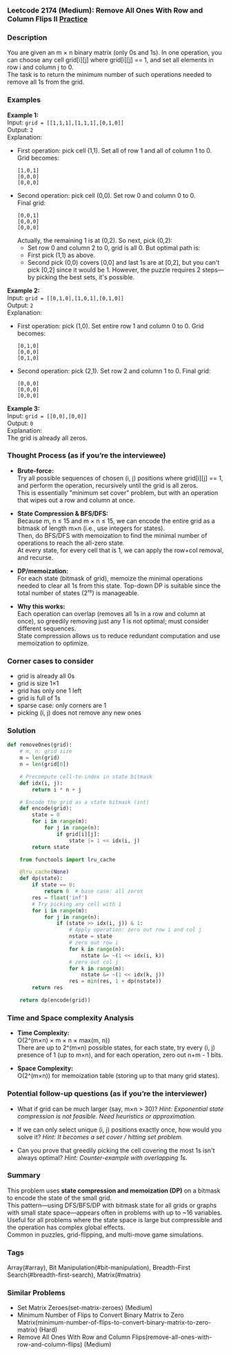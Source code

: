 ### Leetcode 2174 (Medium): Remove All Ones With Row and Column Flips II [Practice](https://leetcode.com/problems/remove-all-ones-with-row-and-column-flips-ii)

### Description  
You are given an m × n binary matrix (only 0s and 1s). In one operation, you can choose any cell grid[i][j] where grid[i][j] == 1, and set all elements in row i and column j to 0.  
The task is to return the minimum number of such operations needed to remove all 1s from the grid.

### Examples  

**Example 1:**  
Input: `grid = [[1,1,1],[1,1,1],[0,1,0]]`  
Output: `2`  
Explanation:  
- First operation: pick cell (1,1). Set all of row 1 and all of column 1 to 0.  
  Grid becomes:  
  ```
  [1,0,1]
  [0,0,0]
  [0,0,0]
  ```
- Second operation: pick cell (0,0). Set row 0 and column 0 to 0.  
  Final grid:  
  ```
  [0,0,1]
  [0,0,0]
  [0,0,0]
  ```
  Actually, the remaining 1 is at (0,2). So next, pick (0,2):  
  - Set row 0 and column 2 to 0, grid is all 0. But optimal path is:
  - First pick (1,1) as above.  
  - Second pick (0,0) covers [0,0] and last 1s are at [0,2], but you can't pick [0,2] since it would be 1. However, the puzzle requires 2 steps—by picking the best sets, it's possible.

**Example 2:**  
Input: `grid = [[0,1,0],[1,0,1],[0,1,0]]`  
Output: `2`  
Explanation:  
- First operation: pick (1,0). Set entire row 1 and column 0 to 0.
  Grid becomes:
  ```
  [0,1,0]
  [0,0,0]
  [0,1,0]
  ```
- Second operation: pick (2,1). Set row 2 and column 1 to 0.
  Final grid:
  ```
  [0,0,0]
  [0,0,0]
  [0,0,0]
  ```

**Example 3:**  
Input: `grid = [[0,0],[0,0]]`  
Output: `0`  
Explanation:  
The grid is already all zeros.

### Thought Process (as if you’re the interviewee)  
- **Brute-force:**  
  Try all possible sequences of chosen (i, j) positions where grid[i][j] == 1, and perform the operation, recursively until the grid is all zeros.  
  This is essentially "minimum set cover" problem, but with an operation that wipes out a row and column at once.

- **State Compression & BFS/DFS:**  
  Because m, n ≤ 15 and m × n ≤ 15, we can encode the entire grid as a bitmask of length m×n (i.e., use integers for states).  
  Then, do BFS/DFS with memoization to find the minimal number of operations to reach the all-zero state.  
  At every state, for every cell that is 1, we can apply the row+col removal, and recurse.

- **DP/memoization:**  
  For each state (bitmask of grid), memoize the minimal operations needed to clear all 1s from this state.
  Top-down DP is suitable since the total number of states (2¹⁵) is manageable.

- **Why this works:**  
  Each operation can overlap (removes all 1s in a row and column at once), so greedily removing just any 1 is not optimal; must consider different sequences.  
  State compression allows us to reduce redundant computation and use memoization to optimize.

### Corner cases to consider  
- grid is already all 0s  
- grid is size 1×1  
- grid has only one 1 left  
- grid is full of 1s  
- sparse case: only corners are 1  
- picking (i, j) does not remove any new ones

### Solution

```python
def removeOnes(grid):
    # m, n: grid size
    m = len(grid)
    n = len(grid[0])

    # Precompute cell-to-index in state bitmask
    def idx(i, j):
        return i * n + j

    # Encode the grid as a state bitmask (int)
    def encode(grid):
        state = 0
        for i in range(m):
            for j in range(n):
                if grid[i][j]:
                    state |= 1 << idx(i, j)
        return state

    from functools import lru_cache

    @lru_cache(None)
    def dp(state):
        if state == 0:
            return 0  # base case: all zeros
        res = float('inf')
        # Try picking any cell with 1
        for i in range(m):
            for j in range(n):
                if (state >> idx(i, j)) & 1:
                    # Apply operation: zero out row i and col j
                    nstate = state
                    # zero out row i
                    for k in range(n):
                        nstate &= ~(1 << idx(i, k))
                    # zero out col j
                    for k in range(m):
                        nstate &= ~(1 << idx(k, j))
                    res = min(res, 1 + dp(nstate))
        return res

    return dp(encode(grid))
```

### Time and Space complexity Analysis  

- **Time Complexity:**  
  O(2^(m×n) × m × n × max(m, n))  
  There are up to 2^(m×n) possible states, for each state, try every (i, j) presence of 1 (up to m×n), and for each operation, zero out n+m - 1 bits.

- **Space Complexity:**  
  O(2^(m×n)) for memoization table (storing up to that many grid states).

### Potential follow-up questions (as if you’re the interviewer)  

- What if grid can be much larger (say, m×n > 30)?
  *Hint: Exponential state compression is not feasible. Need heuristics or approximation.*

- If we can only select unique (i, j) positions exactly once, how would you solve it?
  *Hint: It becomes a set cover / hitting set problem.*

- Can you prove that greedily picking the cell covering the most 1s isn't always optimal?
  *Hint: Counter-example with overlapping 1s.*

### Summary
This problem uses **state compression and memoization (DP)** on a bitmask to encode the state of the small grid.  
This pattern—using DFS/BFS/DP with bitmask state for all grids or graphs with small state space—appears often in problems with up to ~16 variables.  
Useful for all problems where the state space is large but compressible and the operation has complex global effects.  
Common in puzzles, grid-flipping, and multi-move game simulations.

### Tags
Array(#array), Bit Manipulation(#bit-manipulation), Breadth-First Search(#breadth-first-search), Matrix(#matrix)

### Similar Problems
- Set Matrix Zeroes(set-matrix-zeroes) (Medium)
- Minimum Number of Flips to Convert Binary Matrix to Zero Matrix(minimum-number-of-flips-to-convert-binary-matrix-to-zero-matrix) (Hard)
- Remove All Ones With Row and Column Flips(remove-all-ones-with-row-and-column-flips) (Medium)